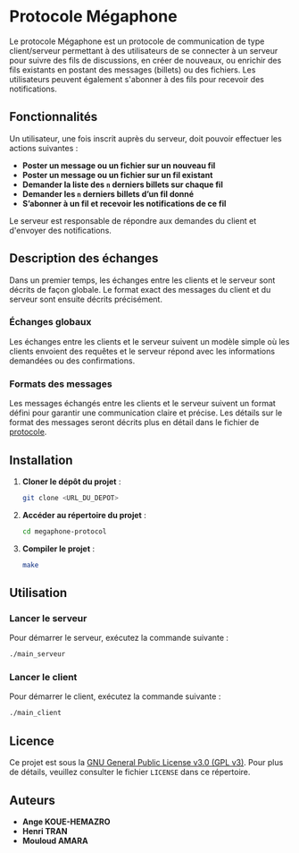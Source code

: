 # Protocole Mégaphone

Le protocole Mégaphone est un protocole de communication de type client/serveur permettant à des utilisateurs de se connecter à un serveur pour suivre des fils de discussions, en créer de nouveaux, ou enrichir des fils existants en postant des messages (billets) ou des fichiers. Les utilisateurs peuvent également s'abonner à des fils pour recevoir des notifications.

## Fonctionnalités

Un utilisateur, une fois inscrit auprès du serveur, doit pouvoir effectuer les actions suivantes :

- **Poster un message ou un fichier sur un nouveau fil**
- **Poster un message ou un fichier sur un fil existant**
- **Demander la liste des `n` derniers billets sur chaque fil**
- **Demander les `n` derniers billets d’un fil donné**
- **S’abonner à un fil et recevoir les notifications de ce fil**

Le serveur est responsable de répondre aux demandes du client et d'envoyer des notifications.

## Description des échanges

Dans un premier temps, les échanges entre les clients et le serveur sont décrits de façon globale. Le format exact des messages du client et du serveur sont ensuite décrits précisément.

### Échanges globaux

Les échanges entre les clients et le serveur suivent un modèle simple où les clients envoient des requêtes et le serveur répond avec les informations demandées ou des confirmations.

### Formats des messages

Les messages échangés entre les clients et le serveur suivent un format défini pour garantir une communication claire et précise. Les détails sur le format des messages seront décrits plus en détail dans le fichier de [protocole](protocole-projet.pdf).

## Installation

1. **Cloner le dépôt du projet** :
    ```bash
    git clone <URL_DU_DEPOT>
    ```
2. **Accéder au répertoire du projet** :
    ```bash
    cd megaphone-protocol
    ```
3. **Compiler le projet** :
    ```bash
    make
    ```

## Utilisation

### Lancer le serveur

Pour démarrer le serveur, exécutez la commande suivante :
```bash
./main_serveur
```
### Lancer le client

Pour démarrer le client, exécutez la commande suivante :
```bash
./main_client
```
## Licence

Ce projet est sous la [GNU General Public License v3.0 (GPL v3)](LICENSE). Pour plus de détails, veuillez consulter le fichier `LICENSE` dans ce répertoire.

## Auteurs
- **Ange KOUE-HEMAZRO**
- **Henri TRAN**
- **Mouloud AMARA**
